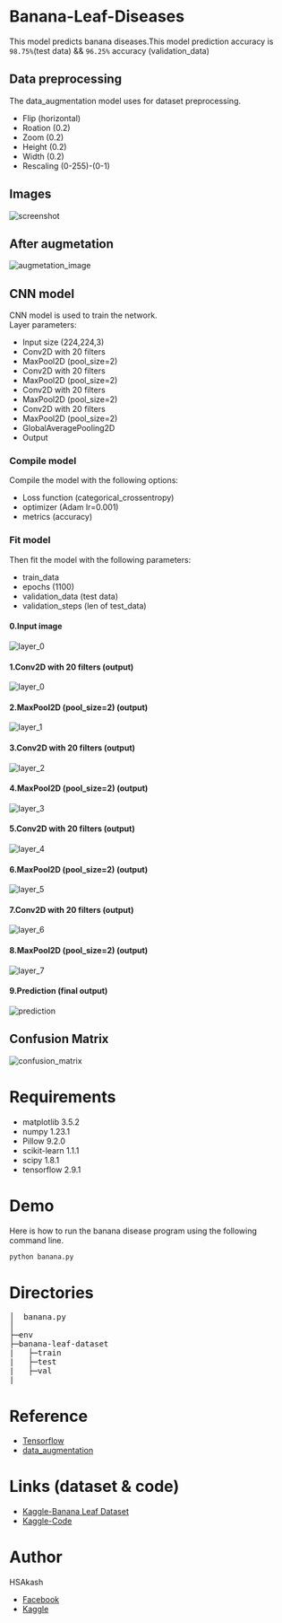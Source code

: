 # Banana-Leaf-Diseases


This model predicts banana diseases.This model prediction accuracy is `98.75%`(test data) && `96.25%` accuracy (validation_data)
## Data preprocessing
The data_augmentation model uses for dataset preprocessing.
* Flip (horizontal)
* Roation (0.2)
* Zoom (0.2)
* Height (0.2)
* Width (0.2)
* Rescaling (0-255)-(0-1)

## Images
![screenshot](https://github.com/HSAkash/Banana-Leaf-Dataset/raw/main/related_images/original.png)

## After augmetation
![augmetation_image](https://github.com/HSAkash/Banana-Leaf-Dataset/raw/main/related_images/augmented_image.png)

## CNN model
CNN model is used to train the network.<br>
Layer parameters:<br>
* Input size (224,224,3)
* Conv2D with 20 filters
* MaxPool2D (pool_size=2)
* Conv2D with 20 filters
* MaxPool2D (pool_size=2)
* Conv2D with 20 filters
* MaxPool2D (pool_size=2)
* Conv2D with 20 filters
* MaxPool2D (pool_size=2)
* GlobalAveragePooling2D
* Output

### Compile model
Compile the model with the following options:
* Loss function (categorical_crossentropy)
* optimizer (Adam lr=0.001)
* metrics (accuracy)

### Fit model
Then fit the model with the following parameters:
* train_data
* epochs (1100)
* validation_data (test data)
* validation_steps (len of test_data)


#### 0.Input image
![layer_0](https://github.com/HSAkash/Banana-Leaf-Dataset/raw/main/related_images/test_image.png)
#### 1.Conv2D with 20 filters (output)
![layer_0](https://github.com/HSAkash/Banana-Leaf-Dataset/raw/main/related_images/layer_0.png)
#### 2.MaxPool2D (pool_size=2) (output)
![layer_1](https://github.com/HSAkash/Banana-Leaf-Dataset/raw/main/related_images/layer_1.png)
#### 3.Conv2D with 20 filters (output)
![layer_2](https://github.com/HSAkash/Banana-Leaf-Dataset/raw/main/related_images/layer_2.png)
#### 4.MaxPool2D (pool_size=2) (output)
![layer_3](https://github.com/HSAkash/Banana-Leaf-Dataset/raw/main/related_images/layer_3.png)
#### 5.Conv2D with 20 filters (output)
![layer_4](https://github.com/HSAkash/Banana-Leaf-Dataset/raw/main/related_images/layer_4.png)
#### 6.MaxPool2D (pool_size=2) (output)
![layer_5](https://github.com/HSAkash/Banana-Leaf-Dataset/raw/main/related_images/layer_5.png)
#### 7.Conv2D with 20 filters (output)
![layer_6](https://github.com/HSAkash/Banana-Leaf-Dataset/raw/main/related_images/layer_6.png)
#### 8.MaxPool2D (pool_size=2) (output)
![layer_7](https://github.com/HSAkash/Banana-Leaf-Dataset/raw/main/related_images/layer_7.png)
#### 9.Prediction (final output)
![prediction](https://github.com/HSAkash/Banana-Leaf-Dataset/raw/main/related_images/predict.png)

## Confusion Matrix
![confusion_matrix](https://github.com/HSAkash/Banana-Leaf-Dataset/raw/main/related_images/confusion_matrix.png)




# Requirements
* matplotlib 3.5.2
* numpy 1.23.1
* Pillow 9.2.0
* scikit-learn 1.1.1
* scipy 1.8.1
* tensorflow 2.9.1


# Demo
Here is how to run the banana disease program using the following command line.<br>
```bash
python banana.py
```

# Directories
<pre>
│  banana.py
│
├─env
├─banana-leaf-dataset
|   ├─train
|   ├─test
|   ├─val
|
</pre>

# Reference
* [Tensorflow](https://www.tensorflow.org/)
* [data_augmentation](https://www.tensorflow.org/tutorials/images/data_augmentation)

# Links (dataset & code)
* [Kaggle-Banana Leaf Dataset](https://www.kaggle.com/datasets/kaiesalmahmud/banana-leaf-dataset)
* [Kaggle-Code](https://www.kaggle.com/code/hsakash/banana-leaf-dataset-98-75-acc)


# Author
HSAkash
* [Facebook](https://www.facebook.com/hemel.akash.7/)
* [Kaggle](https://www.kaggle.com/hsakash)


